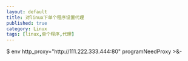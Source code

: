 ```yaml
---
layout: default
title: 对linux下单个程序设置代理
published: true
category: Linux
tags: [linux,单个程序,代理]
---
```

<div id="detail" class="detail" style="line-height: 1.3;"><p>$ env http_proxy="http://111.222.333.444:80" programNeedProxy &gt;&amp;-</p></div>

